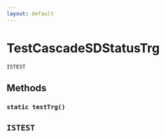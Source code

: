 ```yaml
---
layout: default
---
```

# TestCascadeSDStatusTrg

`ISTEST`
## Methods
### `static testTrg()`

`ISTEST`
---
